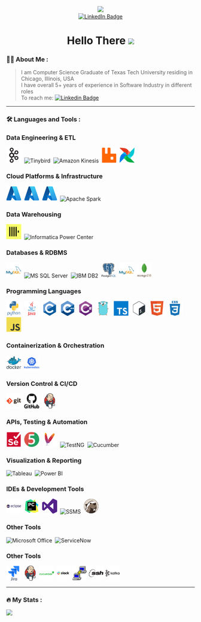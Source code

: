 
<div id="header" align="center">
  <img src="https://media1.giphy.com/media/rsUGLKwgSvSxmq1VrZ/giphy.gif?cid=790b76113aefb49d8e067a8b3961941513ab2c2685f60327&rid=giphy.gif&ct=s" width="100"/>
</div>

<div id="badges" align="center">
  <a href="https://www.linkedin.com/in/ayeshashaik2707/">
    <img src="https://img.shields.io/badge/LinkedIn-blue?style=for-the-badge&logo=linkedin&logoColor=white" alt="LinkedIn Badge"/>
  </a>
</div>

<!--img src="https://komarev.com/ghpvc/?username=your-github-username&style=flat-square&color=blue" alt=""/ -->

<h1 align="center">
  Hello There
  <img src="https://media.giphy.com/media/hvRJCLFzcasrR4ia7z/giphy.gif" width="30px"/>
</h1>

### :woman_technologist: About Me :
> I am Computer Science Graduate of Texas Tech University residing in Chicago, Illinois, USA <br>
> I have overall 5+ years of experience in Software Industry in different roles <br>
> To reach me: [![Linkedin Badge](https://img.shields.io/badge/-Ayesha-blue?style=flat&logo=Linkedin&logoColor=white)](https://www.linkedin.com/in/ayeshashaik2707/)

<hr></hr>

### :hammer_and_wrench: Languages and Tools :
<div>
  <h3>Data Engineering & ETL</h3>
  <img src="https://github.com/devicons/devicon/blob/master/icons/apachekafka/apachekafka-original.svg" title="Apache Kafka" alt="Apache Kafka" width="40" height="40"/>&nbsp;
  <img src="https://www.google.com/imgres?q=tinybird%20icon%20technology%20picture&imgurl=https%3A%2F%2Fmedia.licdn.com%2Fdms%2Fimage%2Fv2%2FD560BAQEvxtHtz4NYJA%2Fcompany-logo_200_200%2Fcompany-logo_200_200%2F0%2F1707472307598%2Ftinybird_co_logo%3Fe%3D2147483647%26v%3Dbeta%26t%3D174eT2eIOvRYBeiRNHVojroJIxNCw3uQ0126yGlX--0&imgrefurl=https%3A%2F%2Fwww.linkedin.com%2Fcompany%2Ftinybird-co&docid=d6bO0iCZsXgplM&tbnid=BSa9zm3pt21jbM&vet=12ahUKEwiW2vWVyKCKAxX9MtAFHWoRAzEQM3oECGwQAA..i&w=200&h=200&hcb=2&ved=2ahUKEwiW2vWVyKCKAxX9MtAFHWoRAzEQM3oECGwQAA" title="Tinybird" alt="Tinybird" width="40" height="40"/>&nbsp;
  <img src="https://github.com/devicons/devicon/blob/master/icons/amazon/amazon-original.svg" title="Amazon Kinesis" alt="Amazon Kinesis" width="40" height="40"/>&nbsp;
  <img src="https://github.com/devicons/devicon/blob/master/icons/rabbitmq/rabbitmq-original.svg" title="RabbitMQ" alt="RabbitMQ" width="40" height="40"/>&nbsp;
  <img src="https://github.com/devicons/devicon/blob/master/icons/apacheairflow/apacheairflow-original.svg" title="Apache Airflow" alt="Apache Airflow" width="40" height="40"/>&nbsp;

  <h3>Cloud Platforms & Infrastructure</h3>
  <img src="https://github.com/devicons/devicon/blob/master/icons/azure/azure-original.svg" title="Azure DevOps" alt="Azure DevOps" width="40" height="40"/>&nbsp;
  <img src="https://github.com/devicons/devicon/blob/master/icons/azure/azure-original.svg" title="Azure Data Factory" alt="Azure Data Factory" width="40" height="40"/>&nbsp;
  <img src="https://github.com/devicons/devicon/blob/master/icons/azure/azure-original.svg" title="Azure Data Lake Analytics" alt="Azure Data Lake Analytics" width="40" height="40"/>&nbsp;
  <img src="https://github.com/devicons/devicon/blob/master/icons/spark/spark-original.svg" title="Apache Spark" alt="Apache Spark" width="40" height="40"/>&nbsp;

  <h3>Data Warehousing</h3>
  <img src="https://github.com/devicons/devicon/blob/master/icons/clickhouse/clickhouse-original.svg" title="Clickhouse" alt="Clickhouse" width="40" height="40"/>&nbsp;
  <img src="https://github.com/devicons/devicon/blob/master/icons/informatica/informatica-original.svg" title="Informatica Power Center" alt="Informatica Power Center" width="40" height="40"/>&nbsp;

  <h3>Databases & RDBMS</h3>
  <img src="https://github.com/devicons/devicon/blob/master/icons/mysql/mysql-original-wordmark.svg" title="MySQL" alt="MySQL" width="40" height="40"/>&nbsp;
  <img src="https://github.com/devicons/devicon/blob/master/icons/mssql/mssql-original-wordmark.svg" title="MS SQL Server" alt="MS SQL Server" width="40" height="40"/>&nbsp;
  <img src="https://github.com/devicons/devicon/blob/master/icons/db2/db2-original.svg" title="IBM DB2" alt="IBM DB2" width="40" height="40"/>&nbsp;
  <img src="https://github.com/devicons/devicon/blob/master/icons/postgresql/postgresql-original-wordmark.svg" title="postgreSQL"  alt="postgreSQL" width="40" height="40"/>&nbsp;
  <img src="https://github.com/devicons/devicon/blob/master/icons/mysql/mysql-original-wordmark.svg" title="mySQL"  alt="mySQL" width="40" height="40"/>&nbsp;
  <img src="https://github.com/devicons/devicon/blob/master/icons/mongodb/mongodb-original-wordmark.svg" title="MongoDB" alt="MongoDB" width="40" height="40"/>&nbsp;
 

  <h3>Programming Languages</h3>
  <img src="https://github.com/devicons/devicon/blob/master/icons/python/python-original-wordmark.svg" title="Python" alt="Python" width="40" height="40"/>&nbsp;
  <img src="https://github.com/devicons/devicon/blob/master/icons/java/java-original-wordmark.svg" title="Java" alt="Java" width="40" height="40"/>&nbsp;
  <img src="https://github.com/devicons/devicon/blob/master/icons/c/c-original.svg" title="C" alt="C" width="40" height="40"/>&nbsp;
  <img src="https://github.com/devicons/devicon/blob/master/icons/cplusplus/cplusplus-original.svg" title="C++" alt="C++" width="40" height="40"/>&nbsp;
  <img src="https://github.com/devicons/devicon/blob/master/icons/csharp/csharp-original.svg" title="C#" alt="C#" width="40" height="40"/>&nbsp;
  <img src="https://github.com/devicons/devicon/blob/master/icons/go/go-original.svg" title="Golang" alt="Golang" width="40" height="40"/>&nbsp;
  <img src="https://github.com/devicons/devicon/blob/master/icons/typescript/typescript-original.svg" title="TypeScript" alt="TypeScript" width="40" height="40"/>&nbsp;
  <img src="https://github.com/devicons/devicon/blob/master/icons/bash/bash-original.svg" title="UNIX Shell Script" alt="UNIX Shell Script" width="40" height="40"/>&nbsp;
  <img src="https://github.com/devicons/devicon/blob/master/icons/html5/html5-original.svg" title="HTML5" alt="HTML5" width="40" height="40"/>&nbsp;
  <img src="https://github.com/devicons/devicon/blob/master/icons/css3/css3-plain-wordmark.svg"  title="CSS3" alt="CSS" width="40" height="40"/>&nbsp;
  <img src="https://github.com/devicons/devicon/blob/master/icons/javascript/javascript-original.svg" title="JavaScript" alt="JavaScript" width="40" height="40"/>&nbsp;

  <h3>Containerization & Orchestration</h3>
  <img src="https://github.com/devicons/devicon/blob/master/icons/docker/docker-original-wordmark.svg" title="Docker" alt="Docker" width="40" height="40"/>&nbsp;
  <img src="https://github.com/devicons/devicon/blob/master/icons/kubernetes/kubernetes-plain-wordmark.svg" title="Kubernetes" alt="Kubernetes" width="40" height="40"/>&nbsp;

  <h3>Version Control & CI/CD</h3>
  <img src="https://github.com/devicons/devicon/blob/master/icons/git/git-original-wordmark.svg" title="Git" alt="Git" width="40" height="40"/>&nbsp;
  <img src="https://github.com/devicons/devicon/blob/master/icons/github/github-original-wordmark.svg" title="GitHub" alt="GitHub" width="40" height="40"/>&nbsp;
  <img src="https://github.com/devicons/devicon/blob/master/icons/jenkins/jenkins-original.svg" title="Jenkins" alt="Jenkins" width="40" height="40"/>&nbsp;

  <h3>APIs, Testing & Automation</h3>
  <img src="https://github.com/devicons/devicon/blob/master/icons/selenium/selenium-original.svg" title="Selenium" alt="Selenium" width="40" height="40"/>&nbsp;
  <img src="https://github.com/devicons/devicon/blob/master/icons/junit/junit-original.svg" title="JUnit" alt="JUnit" width="40" height="40"/>&nbsp;
  <img src="https://github.com/devicons/devicon/blob/master/icons/maven/maven-original.svg" title="Maven" alt="Maven" width="40" height="40"/>&nbsp;
  <img src="https://github.com/devicons/devicon/blob/master/icons/testng/testng-original.svg" title="TestNG" alt="TestNG" width="40" height="40"/>&nbsp;
  <img src="https://github.com/devicons/devicon/blob/master/icons/cucumber/cucumber-original.svg" title="Cucumber" alt="Cucumber" width="40" height="40"/>&nbsp;

  <h3>Visualization & Reporting</h3>
  <img src="https://github.com/devicons/devicon/blob/master/icons/tableau/tableau-original-wordmark.svg" title="Tableau" alt="Tableau" width="40" height="40"/>&nbsp;
  <img src="https://github.com/devicons/devicon/blob/master/icons/powerbi/powerbi-original.svg" title="Power BI" alt="Power BI" width="40" height="40"/>&nbsp;

  <h3>IDEs & Development Tools</h3>
  <img src="https://github.com/devicons/devicon/blob/master/icons/eclipse/eclipse-original-wordmark.svg" title="Eclipse" alt="Eclipse" width="40" height="40"/>&nbsp;
  <img src="https://github.com/devicons/devicon/blob/master/icons/pycharm/pycharm-original.svg" title="PyCharm" alt="PyCharm" width="40" height="40"/>&nbsp;
  <img src="https://github.com/devicons/devicon/blob/master/icons/visualstudio/visualstudio-plain.svg" title="Visual Studio" alt="Visual Studio" width="40" height="40"/>&nbsp;
  <img src="https://github.com/devicons/devicon/blob/master/icons/ssms/ssms-original.svg" title="SSMS (SQL Server Management Studio)" alt="SSMS" width="40" height="40"/>&nbsp;
  <img src="https://github.com/devicons/devicon/blob/master/icons/dbeaver/dbeaver-original.svg" title="DBeaver" alt="DBeaver" width="40" height="40"/>&nbsp;

  <h3>Other Tools</h3>
  <img src="https://github.com/devicons/devicon/blob/master/icons/microsoft/microsoft-original.svg" title="Microsoft Office" alt="Microsoft Office" width="40" height="40"/>&nbsp;
  <img src="https://github.com/devicons/devicon/blob/master/icons/servicenow/servicenow-original.svg" title="ServiceNow" alt="ServiceNow" width="40" height="40"/>&nbsp;
  
  <h3> Other Tools </h3>
  <img src="https://github.com/devicons/devicon/blob/master/icons/jira/jira-original-wordmark.svg" title="Jira" alt="Jira" width="40" height="40"/>
  <img src="https://github.com/devicons/devicon/blob/master/icons/jenkins/jenkins-original.svg" title="Jenkins" alt="Jenkins" width="40" height="40"/>
  <img src="https://github.com/devicons/devicon/blob/master/icons/cucumber/cucumber-plain-wordmark.svg" title="Cucumber" alt="Cucumber" width="40" height="40"/>
  <img src="https://github.com/devicons/devicon/blob/master/icons/slack/slack-original-wordmark.svg" title="Slack" alt="Slack" width="40" height="40"/>
  <img src="https://github.com/devicons/devicon/blob/master/icons/putty/putty-original.svg" title="Putty" alt="Putty" width="40" height="40"/>
  <img src="https://github.com/devicons/devicon/blob/master/icons/ssh/ssh-original-wordmark.svg" title="ssh" alt="ssh" width="40" height="40"/>
  <img src="https://github.com/devicons/devicon/blob/master/icons/apachekafka/apachekafka-original-wordmark.svg" title="kafka" alt="kafka" width="40" height="40"/>
</div>

<hr></hr>

### :fire: My Stats :
<img src="http://github-readme-streak-stats.herokuapp.com?user=ayesha-anjum-shaik&theme=dark&background=000000">
